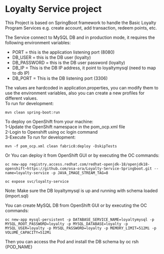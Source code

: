 # Loyalty Service project

This Project is based on SpringBoot framework to handle the Basic Loyalty Program Services e.g. create account, add transaction, redeem points, etc.  
  
The Service connect to MySQL DB and in production mode, it requires the following environment variables:  
- PORT = this is the application listening port (8080)  
- DB_USER = this is the DB user (loyalty)  
- DB_PASSWORD = this is the DB user password (loyalty)  
- DB_IP = This is the DB IP address, it point to loyaltymysql (need to map to db IP)  
- DB_PORT = This is the DB listening port (3306)  

The values are hardcoded in application.properties, you can modify them to use the environment variables, also you can create a new profiles for different values.  
To run for development:   

```
mvn clean spring-boot:run  

```
To deploy on OpenShift from your machine:  
1-Update the OpenShift namespace in the pom_ocp.xml file   
2-Login to Openshift using oc login command  
3-Execute To run for development:   

```
mvn -f pom_ocp.xml clean fabric8:deploy -DskipTests  

```

Or You can deploy it from OpenShift GUI or by executing the OC commands:

```
oc new-app registry.access.redhat.com/redhat-openjdk-18/openjdk18-openshift~https://github.com/osa-ora/Loyalty-Service-Springboot.git --name=loyalty-service -p JAVA_IMAGE_STREAM_TAG=8

oc expose svc/loyalty-service

```
Note: Make sure the DB loyaltymysql is up and running with schema loaded (import.sql)  

You can create MySQL DB from OpenShift GUI or by executing the OC commands:

```
oc new-app mysql-persistent -p DATABASE_SERVICE_NAME=loyaltymysql -p  MYSQL_ROOT_PASSWORD=loyalty -p MYSQL_DATABASE=loyalty -p MYSQL_USER=loyalty -p MYSQL_PASSWORD=loyalty -p MEMORY_LIMIT=512Mi -p VOLUME_CAPACITY=512Mi

```
Then you can access the Pod and install the DB schema by oc rsh {POD_NAME}  
